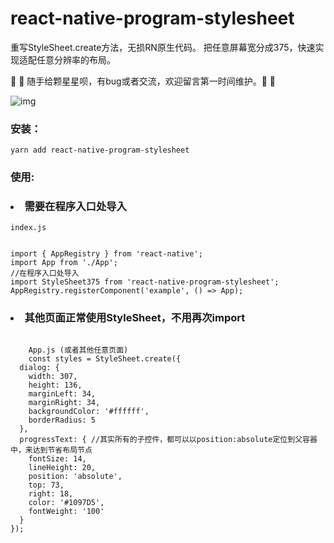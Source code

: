 # react-native-program-stylesheet
重写StyleSheet.create方法，无损RN原生代码。
把任意屏幕宽分成375，快速实现适配任意分辨率的布局。

🤗 🤗 随手给颗星星呗，有bug或者交流，欢迎留言第一时间维护。🤗 🤗<br>

![img](https://github.com/iberHK/react-native-program-stylesheet/blob/master/screenshot/demo.png?raw=true)

### 安装：
<code>yarn add react-native-program-stylesheet</code><br>

### 使用:
### <li>需要在程序入口处导入</li>
<code>index.js</code>

<code>
import { AppRegistry } from 'react-native';
import App from './App';
//在程序入口处导入
import StyleSheet375 from 'react-native-program-stylesheet';
AppRegistry.registerComponent('example', () => App);
</code>


### <li>其他页面正常使用StyleSheet，不用再次import</li>
<code>
    App.js (或者其他任意页面)
    const styles = StyleSheet.create({
  dialog: {
    width: 307,
    height: 136,
    marginLeft: 34,
    marginRight: 34,
    backgroundColor: '#ffffff',
    borderRadius: 5
  },
  progressText: { //其实所有的子控件，都可以以position:absolute定位到父容器中，来达到节省布局节点
    fontSize: 14,
    lineHeight: 20,
    position: 'absolute',
    top: 73,
    right: 18,
    color: '#1097D5',
    fontWeight: '100'
  }
});
</code>